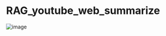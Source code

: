 # RAG_youtube_web_summarize

![image](https://github.com/user-attachments/assets/4d988013-46d4-4702-bd6f-2ae3cc857ddd)
